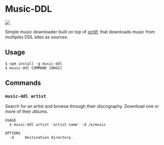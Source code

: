 Music-DDL
========

![](https://i.imgur.com/jSKxKoO.png)

Simple music downloader built on top of [octlif](https://github.com/oclif/oclif), that downloads music from multiples DDL sites as sources.

## Usage 

```sh-session
$ npm install -g music-ddl
$ music-ddl COMMAND [ARGS]
```

## Commands

### `music-ddl artist`

Search for an artist and browse through their discography. Download one or more of their albums.

```
USAGE
  $ music-ddl artist 'artist name' -d /e/music

OPTIONS
  -d     Destination directory.
```
